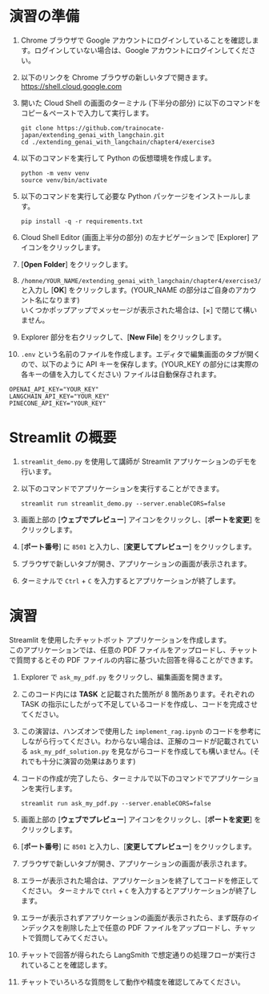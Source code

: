 # 演習の準備
1. Chrome ブラウザで Google アカウントにログインしていることを確認します。ログインしていない場合は、Google アカウントにログインしてください。
2. 以下のリンクを Chrome ブラウザの新しいタブで開きます。  
   https://shell.cloud.google.com
   
3. 開いた Cloud Shell の画面のターミナル (下半分の部分) に以下のコマンドをコピー＆ペーストで入力して実行します。
   ```
   git clone https://github.com/trainocate-japan/extending_genai_with_langchain.git
   cd ./extending_genai_with_langchain/chapter4/exercise3
   ```
   
4. 以下のコマンドを実行して Python の仮想環境を作成します。
   ```
   python -m venv venv
   source venv/bin/activate
   ```
   
5. 以下のコマンドを実行して必要な Python パッケージをインストールします。
   ```
   pip install -q -r requirements.txt
   ```

6. Cloud Shell Editor (画面上半分の部分) の左ナビゲーションで [Explorer] アイコンをクリックします。
7. [**Open Folder**] をクリックします。
8. `/homne/YOUR_NAME/extending_genai_with_langchain/chapter4/exercise3/` と入力し [**OK**] をクリックします。(YOUR_NAME の部分はご自身のアカウント名になります)  
   いくつかポップアップでメッセージが表示された場合は、[×] で閉じて構いません。

9. Explorer 部分を右クリックして、[**New File**] をクリックします。
10. `.env` という名前のファイルを作成します。エディタで編集画面のタブが開くので、以下のように API キーを保存します。(YOUR_KEY の部分には実際の各キーの値を入力してください)
    ファイルは自動保存されます。
   ```
   OPENAI_API_KEY="YOUR_KEY"
   LANGCHAIN_API_KEY="YOUR_KEY"
   PINECONE_API_KEY="YOUR_KEY"
   ```

# Streamlit の概要
1. `streamlit_demo.py` を使用して講師が Streamlit アプリケーションのデモを行います。

2. 以下のコマンドでアプリケーションを実行することができます。
   ```
   streamlit run streamlit_demo.py --server.enableCORS=false
   ```

3. 画面上部の [**ウェブでプレビュー**] アイコンをクリックし、[**ポートを変更**] をクリックします。

4. [**ポート番号**] に `8501` と入力し、[**変更してプレビュー**] をクリックします。

5. ブラウザで新しいタブが開き、アプリケーションの画面が表示されます。

6. ターミナルで `Ctrl` + `C` を入力するとアプリケーションが終了します。


# 演習
Streamlit を使用したチャットボット アプリケーションを作成します。  
このアプリケーションでは、任意の PDF ファイルをアップロードし、チャットで質問するとその PDF ファイルの内容に基づいた回答を得ることができます。  

1. Explorer で `ask_my_pdf.py` をクリックし、編集画面を開きます。

2. このコード内には **TASK** と記載された箇所が 8 箇所あります。それぞれの TASK の指示にしたがって不足しているコードを作成し、コードを完成させてください。

3. この演習は、ハンズオンで使用した `implement_rag.ipynb` のコードを参考にしながら行ってください。わからない場合は、正解のコードが記載されている `ask_my_pdf_solution.py` を見ながらコードを作成しても構いません。(それでも十分に演習の効果はあります)

4. コードの作成が完了したら、ターミナルで以下のコマンドでアプリケーションを実行します。
   ```
   streamlit run ask_my_pdf.py --server.enableCORS=false
   ```

5. 画面上部の [**ウェブでプレビュー**] アイコンをクリックし、[**ポートを変更**] をクリックします。

6. [**ポート番号**] に `8501` と入力し、[**変更してプレビュー**] をクリックします。

7. ブラウザで新しいタブが開き、アプリケーションの画面が表示されます。

8. エラーが表示された場合は、アプリケーションを終了してコードを修正してください。
   ターミナルで `Ctrl` + `C` を入力するとアプリケーションが終了します。

9. エラーが表示されずアプリケーションの画面が表示されたら、まず既存のインデックスを削除した上で任意の PDF ファイルをアップロードし、チャットで質問してみてください。

10. チャットで回答が得られたら LangSmith で想定通りの処理フローが実行されていることを確認します。

11. チャットでいろいろな質問をして動作や精度を確認してみてください。

